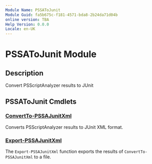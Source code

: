 ```yaml
---
Module Name: PSSAToJunit
Module Guid: fa5b675c-f181-4571-bda8-2b24da71d04b
online version: TBA
Help Version: 0.0.0
Locale: en-UK
---
```


# PSSAToJunit Module
## Description
Convert PSScriptAnalyzer results to JUnit

## PSSAToJunit Cmdlets
### [ConvertTo-PSSAJunitXml](ConvertTo-PSSAJunitXml.md)
Converts PSScriptAnalyzer results to JUnit XML format.

### [Export-PSSAJunitXml](Export-PSSAJunitXml.md)
The `Export-PSSAJunitXml` function exports the results of `ConvertTo-PSSAJunitXml` to a file.

